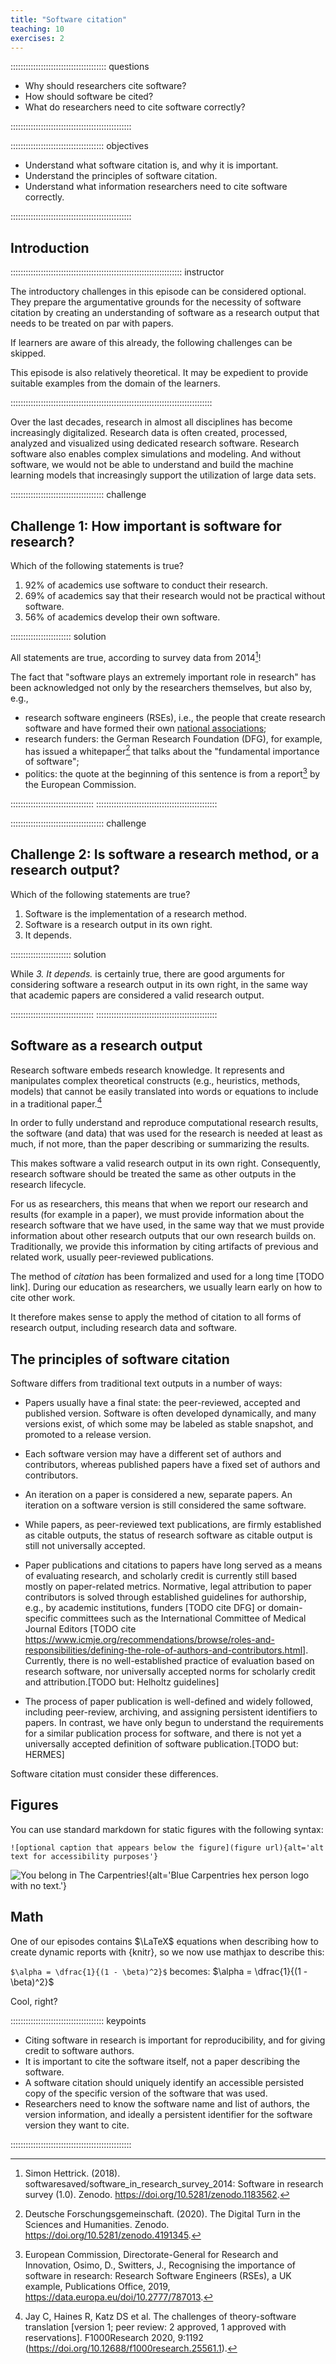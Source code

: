 ```yaml
---
title: "Software citation"
teaching: 10
exercises: 2
---
```


:::::::::::::::::::::::::::::::::::::: questions 

- Why should researchers cite software?
- How should software be cited?
- What do researchers need to cite software correctly?

::::::::::::::::::::::::::::::::::::::::::::::::

::::::::::::::::::::::::::::::::::::: objectives

- Understand what software citation is, and why it is important.
- Understand the principles of software citation.
- Understand what information researchers need to cite software correctly.

::::::::::::::::::::::::::::::::::::::::::::::::

## Introduction

:::::::::::::::::::::::::::::::::::::::::::::::::::::::::::::::::::: instructor

The introductory challenges in this episode can be considered optional.
They prepare the argumentative grounds for the necessity of software citation
by creating an understanding of software as a research output
that needs to be treated on par with papers.

If learners are aware of this already, the following challenges can be skipped.

This episode is also relatively theoretical.
It may be expedient to provide suitable examples from the domain of the learners.

::::::::::::::::::::::::::::::::::::::::::::::::::::::::::::::::::::::::::::::::

Over the last decades, research in almost all disciplines has become increasingly digitalized.
Research data is often created, processed, analyzed and visualized using dedicated research software.
Research software also enables complex simulations and modeling.
And without software, we would not be able to understand and build the machine learning models
that increasingly support the utilization of large data sets.

::::::::::::::::::::::::::::::::::::: challenge 

## Challenge 1: How important is software for research?

Which of the following statements is true?

1. 92% of academics use software to conduct their research.
2. 69% of academics say that their research would not be practical without software.
3. 56% of academics develop their own software.


:::::::::::::::::::::::: solution

All statements are true, according to survey data from 2014[^1]!

The fact that "software plays an extremely important role in research"
has been acknowledged not only by the researchers themselves, but also by, e.g.,

- research software engineers (RSEs), i.e., the people that create research software and have
formed their own [national associations](https://researchsoftware.org/);
- research funders: the German Research Foundation (DFG), for example, has issued a whitepaper[^3] that talks about the "fundamental importance of software";
- politics: the quote at the beginning of this sentence is from a report[^2] by the European Commission.


:::::::::::::::::::::::::::::::::
::::::::::::::::::::::::::::::::::::::::::::::::

::::::::::::::::::::::::::::::::::::: challenge 

## Challenge 2: Is software a research method, or a research output?

Which of the following statements are true?

1. Software is the implementation of a research method.
2. Software is a research output in its own right.
3. It depends.


:::::::::::::::::::::::: solution 

While *3. It depends.* is certainly true, there are good arguments
for considering software a research output in its own right, in the same
way that academic papers are considered a valid research output.

:::::::::::::::::::::::::::::::::
::::::::::::::::::::::::::::::::::::::::::::::::

## Software as a research output

Research software embeds research knowledge. 
It represents and manipulates complex theoretical constructs (e.g., heuristics, methods, models)
that cannot be easily translated into words or equations to include in a traditional paper.[^4]

In order to fully understand and reproduce computational research results,
the software (and data) that was used for the research is needed at least as much,
if not more, than the paper describing or summarizing the results.

This makes software a valid research output in its own right.
Consequently, research software should be treated the same as other outputs
in the research lifecycle.

For us as researchers, this means that when we report our research and results 
(for example in a paper),
we must provide information about the research software that we have used,
in the same way that we must provide information about other research outputs
that our own research builds on.
Traditionally, we provide this information by citing artifacts of previous
and related work, usually peer-reviewed publications.

The method of *citation* has been formalized and used for a long time [TODO link].
During our education as researchers, we usually learn early on how to cite other work.

It therefore makes sense to apply the method of citation to all forms of research output,
including research data and software.

## The principles of software citation

Software differs from traditional text outputs in a number of ways:

- Papers usually have a final state: the peer-reviewed, accepted and published version.
Software is often developed dynamically, and many versions exist, of which some may be
labeled as stable snapshot, and promoted to a release version.
- Each software version may have a different set of authors and contributors, 
whereas published papers have a fixed set of authors and contributors.
- An iteration on a paper is considered a new, separate papers.
An iteration on a software version is still considered the same software.

- While papers, as peer-reviewed text publications, are firmly established as citable outputs,
the status of research software as citable output is still not universally accepted.
- Paper publications and citations to papers have long served as a means of evaluating research,
and scholarly credit is currently still based mostly on paper-related metrics. Normative, legal
attribution to paper contributors is solved through established guidelines for authorship, e.g.,
by academic institutions, funders [TODO cite DFG] or domain-specific committees such as the 
International Committee of Medical Journal Editors [TODO cite https://www.icmje.org/recommendations/browse/roles-and-responsibilities/defining-the-role-of-authors-and-contributors.html].
Currently, there is no well-established practice of evaluation based on research software,
nor universally accepted norms for scholarly credit and attribution.[TODO but: Helholtz guidelines]
- The process of paper publication is well-defined and widely followed,
including peer-review, archiving, and assigning persistent identifiers to papers.
In contrast, we have only begun to understand the requirements for a similar publication process for software,
and there is not yet a universally accepted definition of software publication.[TODO but: HERMES]


Software citation must consider these differences.


## Figures

You can use standard markdown for static figures with the following syntax:

`![optional caption that appears below the figure](figure url){alt='alt text for
accessibility purposes'}`

![You belong in The Carpentries!](https://raw.githubusercontent.com/carpentries/logo/master/Badge_Carpentries.svg){alt='Blue Carpentries hex person logo with no text.'}

## Math

One of our episodes contains $\LaTeX$ equations when describing how to create
dynamic reports with {knitr}, so we now use mathjax to describe this:

`$\alpha = \dfrac{1}{(1 - \beta)^2}$` becomes: $\alpha = \dfrac{1}{(1 - \beta)^2}$

Cool, right?

::::::::::::::::::::::::::::::::::::: keypoints 

- Citing software in research is important for reproducibility, and for giving credit to software authors.
- It is important to cite the software itself, not a paper describing the software.
- A software citation should uniquely identify an accessible persisted copy of the specific version of the software that was used.
- Researchers need to know the software name and list of authors, the version information, and ideally a persistent identifier for the software version they want to cite.

::::::::::::::::::::::::::::::::::::::::::::::::

[r-markdown]: https://rmarkdown.rstudio.com/
[^1]: Simon Hettrick. (2018). softwaresaved/software_in_research_survey_2014: Software in research survey (1.0). Zenodo. https://doi.org/10.5281/zenodo.1183562.
[^2]: European Commission, Directorate-General for Research and Innovation, Osimo, D., Switters, J., Recognising the importance of software in research: Research Software Engineers (RSEs), a UK example, Publications Office, 2019, https://data.europa.eu/doi/10.2777/787013.
[^3]: Deutsche Forschungsgemeinschaft. (2020). The Digital Turn in the Sciences and Humanities. Zenodo. https://doi.org/10.5281/zenodo.4191345.
[^4]: Jay C, Haines R, Katz DS et al. The challenges of theory-software translation [version 1; peer review: 2 approved, 1 approved with reservations]. F1000Research 2020, 9:1192 (https://doi.org/10.12688/f1000research.25561.1).